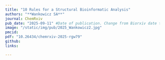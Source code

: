 ```yaml
---
title: "10 Rules for a Structural Bioinformatic Analysis"
authors: "**Wankowicz SA**"
journal: ChemRxiv
pub_date: "2025-09-11" #Date of publication. Change from Biorxiv date to Journal date once accepted
image: "/static/img/pub/2025_Wankowicz2.jpg" 
pmcid: 
pdf: "10.26434/chemrxiv-2025-rgw79"
github:
links:

---
```

